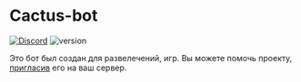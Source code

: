 # Cactus-bot
[<img alt="Discord" src="https://img.shields.io/discord/879267073077964820?label=%D0%A1%D0%B5%D1%80%D0%B2%D0%B5%D1%80&logo=Discord&logoColor=brightgreen">](https://discord.gg/Z96TJsaWZa) <img alt="version" src="https://img.shields.io/badge/%D0%92%D0%B5%D1%80%D1%81%D0%B8%D1%8F-Pre--alpha-orange"> [<img alt="" src="https://img.shields.io/badge/-%D0%9F%D1%80%D0%B8%D0%B3%D0%BB%D0%B0%D1%81%D0%B8%D1%82%D1%8C%20%D0%B1%D0%BE%D1%82%D0%B0-brightgreen">](
https://discord.com/api/oauth2/authorize?client_id=833076839244365835&permissions=8&scope=bot%20applications.commands)

Это бот был создан для развелечений, игр.
Вы можете помочь проекту, [пригласив](https://discord.com/oauth2/authorize?client_id=833076839244365835&permissions=8&scope=bot%20applications.commands) его на ваш сервер.
